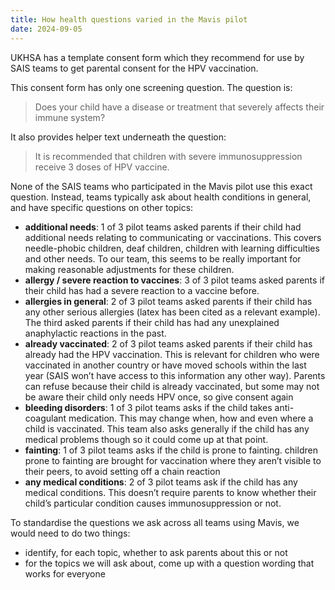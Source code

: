 ```yaml
---
title: How health questions varied in the Mavis pilot
date: 2024-09-05
---
```


UKHSA has a template consent form which they recommend for use by SAIS teams to get parental consent for the HPV vaccination.

This consent form has only one screening question. The question is:

> Does your child have a disease or treatment that severely affects their immune system?

It also provides helper text underneath the question:

> It is recommended that children with severe immunosuppression receive 3 doses of HPV vaccine.

None of the SAIS teams who participated in the Mavis pilot use this exact question. Instead, teams typically ask about health conditions in general, and have specific questions on other topics:

- **additional needs**: 1 of 3 pilot teams asked parents if their child had additional needs relating to communicating or vaccinations. This covers needle-phobic children, deaf children, children with learning difficulties and other needs. To our team, this seems to be really important for making reasonable adjustments for these children.
- **allergy / severe reaction to vaccines**: 3 of 3 pilot teams asked parents if their child has had a severe reaction to a vaccine before.
- **allergies in general**: 2 of 3 pilot teams asked parents if their child has any other serious allergies (latex has been cited as a relevant example). The third asked parents if their child has had any unexplained anaphylactic reactions in the past.
- **already vaccinated**: 2 of 3 pilot teams asked parents if their child has already had the HPV vaccination. This is relevant for children who were vaccinated in another country or have moved schools within the last year (SAIS won’t have access to this information any other way). Parents can refuse because their child is already vaccinated, but some may not be aware their child only needs HPV once, so give consent again
- **bleeding disorders**: 1 of 3 pilot teams asks if the child takes anti-coagulant medication. This may change when, how and even where a child is vaccinated. This team also asks generally if the child has any medical problems though so it could come up at that point.
- **fainting**: 1 of 3 pilot teams asks if the child is prone to fainting. children prone to fainting are brought for vaccination where they aren’t visible to their peers, to avoid setting off a chain reaction
- **any medical conditions**: 2 of 3 pilot teams ask if the child has any medical conditions. This doesn’t require parents to know whether their child’s particular condition causes immunosuppression or not.

To standardise the questions we ask across all teams using Mavis, we would need to do two things:

- identify, for each topic, whether to ask parents about this or not
- for the topics we will ask about, come up with a question wording that works for everyone
